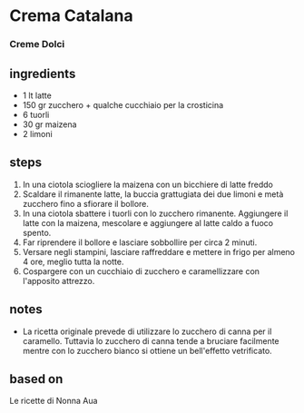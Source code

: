 



# Crema Catalana
  
### Creme Dolci
## ingredients
  
* 1 lt latte  
* 150 gr zucchero + qualche cucchiaio per la crosticina  
* 6 tuorli  
* 30 gr maizena  
* 2 limoni 
## steps
  
1. In una ciotola sciogliere la maizena con un bicchiere di latte freddo  
1. Scaldare il rimanente latte, la buccia grattugiata dei due limoni e metà zucchero fino a sfiorare il bollore.  
1. In una ciotola sbattere i tuorli con lo zucchero rimanente. Aggiungere il latte con la maizena, mescolare e aggiungere al latte caldo a fuoco spento.  
1. Far riprendere il bollore e lasciare sobbollire per circa 2 minuti.  
1. Versare negli stampini, lasciare raffreddare e mettere in frigo per almeno 4 ore, meglio tutta la notte.  
1. Cospargere con un cucchiaio di zucchero e caramellizzare con l'apposito attrezzo.
## notes
  
* La ricetta originale prevede di utilizzare lo zucchero di canna per il caramello. Tuttavia lo zucchero di canna tende a bruciare facilmente mentre con lo zucchero bianco si ottiene un bell'effetto vetrificato.
## based on
  
Le ricette di Nonna Aua